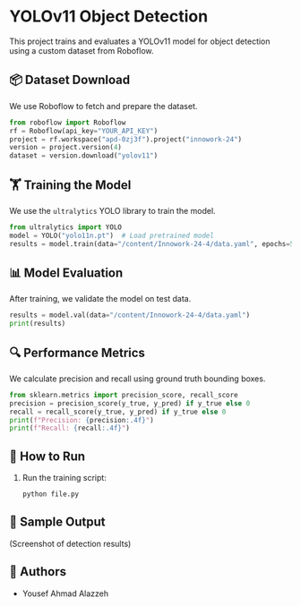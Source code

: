 # YOLOv11 Object Detection

This project trains and evaluates a YOLOv11 model for object detection using a custom dataset from Roboflow.

## 📦 Dataset Download
We use Roboflow to fetch and prepare the dataset.
```python
from roboflow import Roboflow
rf = Roboflow(api_key="YOUR_API_KEY")
project = rf.workspace("apd-0zj3f").project("innowork-24")
version = project.version(4)
dataset = version.download("yolov11")
```

## 🏋️ Training the Model
We use the `ultralytics` YOLO library to train the model.
```python
from ultralytics import YOLO
model = YOLO("yolo11n.pt")  # Load pretrained model
results = model.train(data="/content/Innowork-24-4/data.yaml", epochs=50, imgsz=640, device=0)
```

## 📊 Model Evaluation
After training, we validate the model on test data.
```python
results = model.val(data="/content/Innowork-24-4/data.yaml")
print(results)
```

## 🔍 Performance Metrics
We calculate precision and recall using ground truth bounding boxes.
```python
from sklearn.metrics import precision_score, recall_score
precision = precision_score(y_true, y_pred) if y_true else 0
recall = recall_score(y_true, y_pred) if y_true else 0
print(f"Precision: {precision:.4f}")
print(f"Recall: {recall:.4f}")
```

## 📌 How to Run
1. Run the training script:
   ```sh
   python file.py
   ```


## 📸 Sample Output
(Screenshot of detection results)

## 🤖 Authors
- Yousef Ahmad Alazzeh
